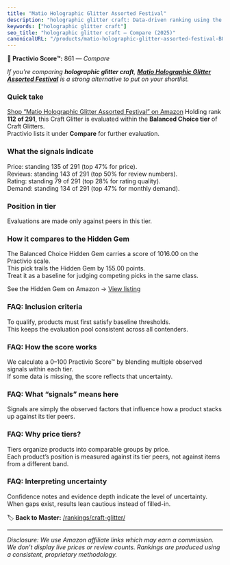 ```yaml
---
title: "Matio Holographic Glitter Assorted Festival"
description: "holographic glitter craft: Data-driven ranking using the Practivio Score™. Positioned by quality, value, demand, findability, momentum."
keywords: ["holographic glitter craft"]
seo_title: "holographic glitter craft — Compare (2025)"
canonicalURL: "/products/matio-holographic-glitter-assorted-festival-B0DKNK4RRF/"
---
```


**🛒 Practivio Score™:** 861 — _Compare_


*If you're comparing **holographic glitter craft**, **[Matio Holographic Glitter Assorted Festival](https://www.amazon.com/dp/B0DKNK4RRF?tag=practivio-20)** is a strong alternative to put on your shortlist.*
### Quick take
[Shop “Matio Holographic Glitter Assorted Festival” on Amazon](https://www.amazon.com/dp/B0DKNK4RRF?tag=practivio-20)
Holding rank **112 of 291**, this Craft Glitter is evaluated within the **Balanced Choice tier** of Craft Glitters.  
Practivio lists it under **Compare** for further evaluation.

### What the signals indicate
Price: standing 135 of 291 (top 47% for price).  
Reviews: standing 143 of 291 (top 50% for review numbers).  
Rating: standing 79 of 291 (top 28% for rating quality).  
Demand: standing 134 of 291 (top 47% for monthly demand).

### Position in tier
Evaluations are made only against peers in this tier.

### How it compares to the Hidden Gem
The Balanced Choice Hidden Gem carries a score of 1016.00 on the Practivio scale.  
This pick trails the Hidden Gem by 155.00 points.  
Treat it as a baseline for judging competing picks in the same class.  

See the Hidden Gem on Amazon → [View listing](https://www.amazon.com/dp/B009WLPEJA?tag=practivio-20)

### FAQ: Inclusion criteria
To qualify, products must first satisfy baseline thresholds.  
This keeps the evaluation pool consistent across all contenders.

### FAQ: How the score works
We calculate a 0–100 Practivio Score™ by blending multiple observed signals within each tier.  
If some data is missing, the score reflects that uncertainty.

### FAQ: What “signals” means here
Signals are simply the observed factors that influence how a product stacks up against its tier peers.

### FAQ: Why price tiers?
Tiers organize products into comparable groups by price.  
Each product’s position is measured against its tier peers, not against items from a different band.

### FAQ: Interpreting uncertainty
Confidence notes and evidence depth indicate the level of uncertainty.  
When gaps exist, results lean cautious instead of filled-in.

<!-- Missing template for Compare/CompareWithinPriceClass -->


🏷️ **Back to Master:** [/rankings/craft-glitter/](/rankings/craft-glitter/)

---
_Disclosure: We use Amazon affiliate links which may earn a commission. We don’t display live prices or review counts. Rankings are produced using a consistent, proprietary methodology._
